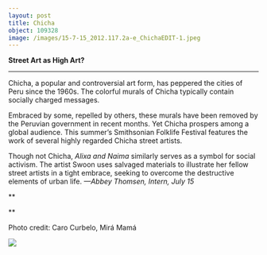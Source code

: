```yaml
---
layout: post
title: Chicha
object: 109328
image: /images/15-7-15_2012.117.2a-e_ChichaEDIT-1.jpeg
---
```

**Street Art as High Art?**

****

Chicha, a popular and controversial art form, has peppered the cities of Peru since the 1960s. The colorful murals of Chicha typically contain socially charged messages.

Embraced by some, repelled by others, these murals have been removed by the Peruvian government in recent months. Yet Chicha prospers among a global audience. This summer’s Smithsonian Folklife Festival features the work of several highly regarded Chicha street artists. 

Though not Chicha, *Alixa and Naima* similarly serves as a symbol for social activism. The artist Swoon uses salvaged materials to illustrate her fellow street artists in a tight embrace, seeking to overcome the destructive elements of urban life. *—Abbey Thomsen, Intern, July 15*

**

**

Photo credit: Caro Curbelo, Mirá Mamá



![]({{siteurl.base}}/images/15-7-15_2012.117.2a-e_ChichaEDIT-1.jpeg)
